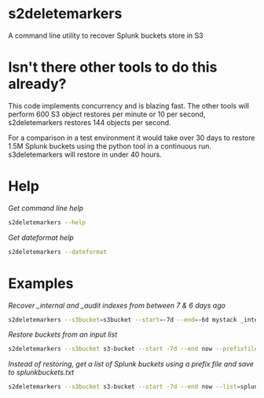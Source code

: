 # s2deletemarkers

A command line utility to recover Splunk buckets store in S3

# Isn't there other tools to do this already?

This code implements concurrency and is blazing fast.
The other tools will perform 600 S3 object restores per minute or 10 per
second, s2deletemarkers restores 144 objects per second.

For a comparison in a test environment it would take over 30 days to
restore 1.5M Splunk buckets using the python tool in a continuous run.
s3deletemarkers will restore in under 40 hours.

# Help

*Get command line help*
```bash
s2deletemarkers --help
```

*Get dateformat help*
```bash
s2deletemarkers --dateformat
```

# Examples

*Recover _internal and _audit indexes from between 7 & 6 days ago*
```bash
s2deletemarkers --s3bucket=s3bucket --start=-7d --end=-6d mystack _internal _audit
```

*Restore buckets from an input list*
```bash
s2deletemarkers --s3bucket s3-bucket --start -7d --end now --prefixfile=inputlist.txt stack
```

*Instead of restoring, get a list of Splunk buckets using a prefix file and save to splunkbuckets.txt*
```bash
s2deletemarkers --s3bucket s3-bucket --start -7d --end now --list=splunkbuckets.txt --prefixfile=inputlist.txt stack
```